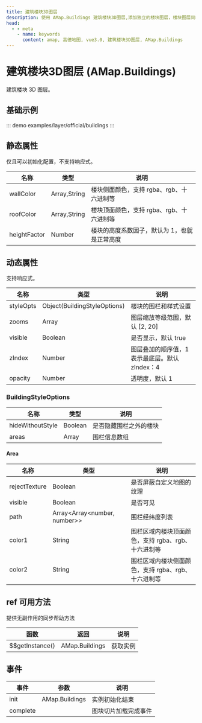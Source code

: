 ```yaml
---
title: 建筑楼块3D图层
description: 使用 AMap.Buildings 建筑楼块3D图层,添加独立的楼块图层，楼块图层同样接收自定义样式
head:
  - - meta
    - name: keywords
      content: amap, 高德地图, vue3.0, 建筑楼块3D图层, AMap.Buildings
---
```


# 建筑楼块3D图层 (AMap.Buildings)
建筑楼块 3D 图层。

## 基础示例

::: demo
examples/layer/official/buildings
:::


## 静态属性
仅且可以初始化配置，不支持响应式。

名称 | 类型 | 说明
---|---|---|
wallColor | Array<String>,String | 楼块侧面颜色，支持 rgba、rgb、十六进制等
roofColor | Array<String>,String | 楼块顶面颜色，支持 rgba、rgb、十六进制等
heightFactor | Number | 楼块的高度系数因子，默认为 1，也就是正常高度

## 动态属性
支持响应式。

名称 | 类型 | 说明
---|---|---|
styleOpts | Object(BuildingStyleOptions) | 楼块的围栏和样式设置
zooms | Array | 图层缩放等级范围，默认 [2, 20]
visible | Boolean | 是否显示，默认 true
zIndex | Number | 图层叠加的顺序值，1 表示最底层。默认 zIndex：4
opacity | Number | 透明度，默认 1

### BuildingStyleOptions

名称 | 类型 | 说明
---|---|---|
hideWithoutStyle | Boolean | 是否隐藏围栏之外的楼块
areas | Array<Area> | 围栏信息数组

#### Area

名称 | 类型 | 说明
---|---|---|
rejectTexture | Boolean | 是否屏蔽自定义地图的纹理
visible | Boolean | 是否可见
path | Array<Array<number, number>> | 围栏经纬度列表
color1 | String | 围栏区域内楼块顶面颜色，支持 rgba、rgb、十六进制等
color2 | String | 围栏区域内楼块侧面颜色，支持 rgba、rgb、十六进制等

## ref 可用方法
提供无副作用的同步帮助方法

函数 | 返回 | 说明
---|---|---|
$$getInstance() | AMap.Buildings | 获取实例

## 事件

事件 | 参数 | 说明
---|---|---|
init | AMap.Buildings | 实例初始化结束
complete |  | 图块切片加载完成事件
